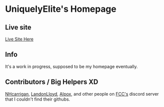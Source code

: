 # UniquelyElite's Homepage

## Live site
[Live Site Here](https://uniquelyelite.github.io/home/index.html)

## Info

It's a work in progress, supposed to be my homepage eventually.

## Contributors / Big Helpers XD

[NHcarrigan](https://github.com/nhcarrigan), 
[LandonLloyd](https://github.com/LandonLloyd), 
[Alpox](https://github.com/alpox), 
and other people on [FCC's](https://www.freecodecamp.org/) discord server that I couldn't find their githubs.